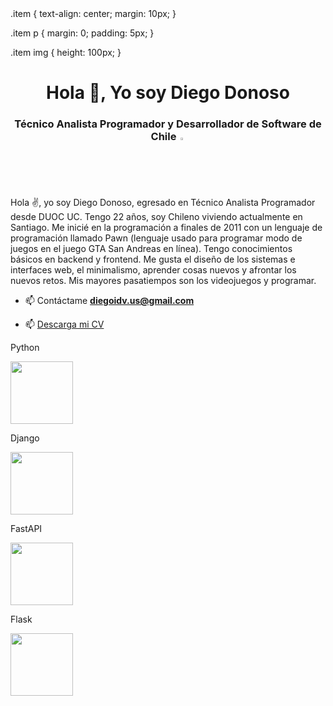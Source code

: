 <!DOCTYPE html>
<html>
<head>
<style="
  .container {
    display: flex;
    flex-direction: row;
    justify-content: space-around;
    align-items: flex-start;
    flex-wrap: wrap;
  }

  .item {
    text-align: center;
    margin: 10px;
  }

  .item p {
    margin: 0;
    padding: 5px;
  }

  .item img {
    height: 100px;
  }
>
</head>
<body>
<h1 align="center">Hola 👋, Yo soy Diego Donoso</h1>
<h3 align="center">Técnico Analista Programador y Desarrollador de Software de Chile <img src = "https://images.emojiterra.com/google/noto-emoji/unicode-13.1/128px/1f1e8-1f1f1.png" style="width: 2% "></img></h3>
<p>Hola ✌, yo soy Diego Donoso, egresado en Técnico Analista Programador desde DUOC UC. Tengo 22 años, soy Chileno viviendo actualmente en Santiago. Me inicié en la programación a finales de 2011 con un lenguaje de programación llamado Pawn (lenguaje usado para programar modo de juegos en el juego GTA San Andreas en línea). Tengo conocimientos básicos en backend y frontend. Me gusta el diseño de los sistemas e interfaces web, el minimalismo, aprender cosas nuevos y afrontar los nuevos retos. Mis mayores pasatiempos son los videojuegos y programar.</p>

- 📫 Contáctame **diegoidv.us@gmail.com**

- 📫 <a href = "https://drive.google.com/file/d/1nT7xbYLX-_LazZbeMYi0xsQFfPMLyDWf/view?usp=sharing">Descarga mi CV</a>
<div class="container">
  <div class="item">
    <p>Python</p>
    <img src="https://img.freepik.com/free-icon/snakes_318-368381.jpg" height="100">
  </div>
  <div class="item">
    <p>Django</p>
    <img src="https://www.opengis.ch/wp-content/uploads/2020/04/django-python-logo.png" height="100">
  </div>
  <div class="item">
    <p>FastAPI</p>
    <img src="https://cdn.worldvectorlogo.com/logos/fastapi.svg" height="100">
  </div>
  <div class="item">
    <p>Flask</p>
    <img src="https://www.seekpng.com/png/detail/875-8753366_flask-framework-logo-svg.png" height="100">
  </div>
</div>

</body>
</html>

